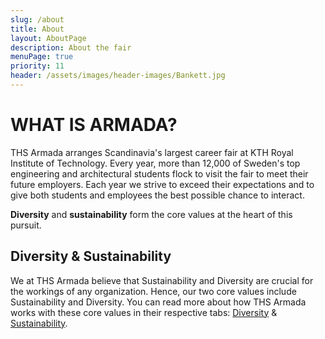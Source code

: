 ```yaml
---
slug: /about
title: About
layout: AboutPage
description: About the fair
menuPage: true
priority: 11
header: /assets/images/header-images/Bankett.jpg
---
```

# WHAT IS ARMADA?

THS Armada arranges Scandinavia's largest career fair at KTH Royal Institute of Technology. Every year, more than 12,000 of Sweden's top engineering and architectural students flock to visit the fair to meet their future employers. Each year we strive to exceed their expectations and to give both students and employees the best possible chance to interact.

<p><b>Diversity</b> and <b>sustainability</b> form the core values at the heart of this pursuit.<br/></p>

## Diversity & Sustainability

We at THS Armada believe that Sustainability and Diversity are crucial for the workings of any
organization. Hence, our two core values include Sustainability and Diversity. You can read
more about how THS Armada works with these core values in their respective tabs: <a href="/diversity">Diversity</a> & <a href="/sustainability">Sustainability</a>. 
